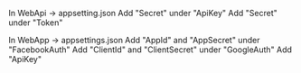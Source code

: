 In WebApi -> appsetting.json
Add "Secret" under "ApiKey"
Add "Secret" under "Token"

In WebApp -> appsettings.json
Add "AppId" and "AppSecret" under "FacebookAuth"
Add "ClientId" and "ClientSecret" under "GoogleAuth"
Add "ApiKey"
